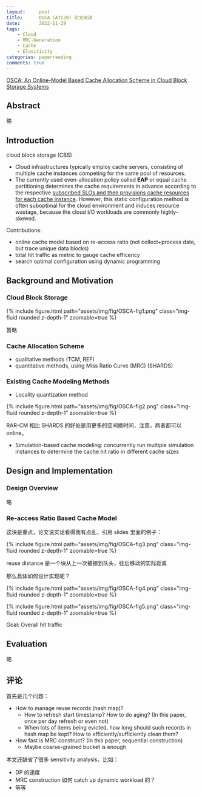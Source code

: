 ```yaml
---
layout:     post
title:      OSCA (ATC20) 论文阅读
date:       2022-11-29
tags:
    - Cloud
    - MRC-Generation
    - Cache
    - Elasiticity
categories: paperreading
comments: true
---
```


[OSCA: An Online-Model Based Cache Allocation Scheme in Cloud Block Storage Systems](https://www.usenix.org/conference/atc20/presentation/zhang-yu)

## Abstract

略

## Introduction

cloud block storage (CBS)

- Cloud infrastructures typically employ cache servers, consisting of multiple cache instances competing for the same pool of resources.
- The currently used even-allocation policy called **EAP** or equal cache partitioning determines the cache requirements in advance according to the respective <u>subscribed SLOs and then provisions cache resources for each cache instance</u>. However, this static configuration method is often suboptimal for the cloud environment and induces resource wastage, because the cloud I/O workloads are commonly highly-skewed.

Contributions:

- online cache model based on re-access ratio (not collect+process date, but trace unique data blocks)
- total hit traffic as metric to gauge cache efficency
- search optimal configuration using dynamic programming

## Background and Motivation

### Cloud Block Storage

{% include figure.html path="assets/img/fig/OSCA-fig1.png" class="img-fluid rounded z-depth-1" zoomable=true %}

暂略

### Cache Allocation Scheme

- qualitative methods (TCM, REF)
- quantitative methods, using Miss Ratio Curve (MRC) (SHARDS)

### Existing Cache Modeling Methods

- Locality quantization method

{% include figure.html path="assets/img/fig/OSCA-fig2.png" class="img-fluid rounded z-depth-1" zoomable=true %}

RAR-CM 相比 SHARDS 的好处是用更多的空间换时间，注意，两者都可以 online。

- Simulation-based cache modeling: concurrently run multiple simulation instances to determine the cache hit ratio in different cache sizes

## Design and Implementation

### Design Overview

略

### Re-access Ratio Based Cache Model

这块是重点，论文说实话看得我有点乱，引用 slides 里面的例子：

{% include figure.html path="assets/img/fig/OSCA-fig3.png" class="img-fluid rounded z-depth-1" zoomable=true %}

reuse distance 是一个块从上一次被挪到队头，往后移动的实际距离

那么具体如何设计实现呢？

{% include figure.html path="assets/img/fig/OSCA-fig4.png" class="img-fluid rounded z-depth-1" zoomable=true %}

{% include figure.html path="assets/img/fig/OSCA-fig5.png" class="img-fluid rounded z-depth-1" zoomable=true %}

Goal: Overall hit traffic

## Evaluation

略

## 评论

首先是几个问题：

- How to manage reuse records (hash map)?
  - How to refresh start timestamp? How to do aging? (In this paper, once per day refresh or even not)
  - When lots of items being evicted, how long should such records in hash map be kept? How to efficiently/sufficiently clean them?
- How fast is MRC construct? (In this paper, sequential construction)
  - Maybe coarse-grained bucket is enough

本文还缺省了很多 sensitivity analysis，比如：

- DP 的速度
- MRC construction 如何 catch up dynamic workload 的？
- 等等
